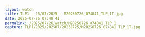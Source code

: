 ```yaml
---
layout: watch
title: TLP1 - 26/07/2025 - M20250726_074841_TLP_1T.jpg
date: 2025-07-26 07:48:41
permalink: /2025/07/26/watch/M20250726_074841_TLP_1
capture: TLP1/2025/202507/20250725/M20250726_074841_TLP_1T.jpg
---
```

